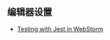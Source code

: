 ## 编辑器设置
* [Testing with Jest in WebStorm](https://blog.jetbrains.com/webstorm/2018/10/testing-with-jest-in-webstorm/)
